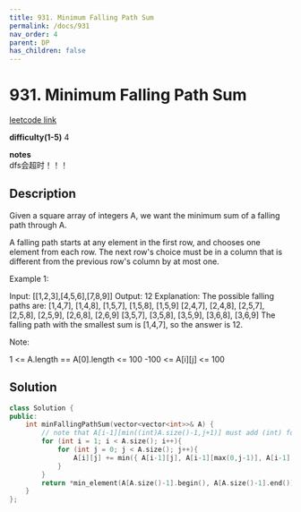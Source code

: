 ```yaml
---
title: 931. Minimum Falling Path Sum
permalink: /docs/931
nav_order: 4
parent: DP
has_children: false
---
```

# 931. Minimum Falling Path Sum
[leetcode link](https://leetcode.com/problems/minimum-falling-path-sum/)

**difficulty(1-5)** 
4

**notes**   
dfs会超时！！！

## Description
Given a square array of integers A, we want the minimum sum of a falling path through A.

A falling path starts at any element in the first row, and chooses one element from each row.  The next row's choice must be in a column that is different from the previous row's column by at most one.

 

Example 1:

Input: [[1,2,3],[4,5,6],[7,8,9]]
Output: 12
Explanation: 
The possible falling paths are:
[1,4,7], [1,4,8], [1,5,7], [1,5,8], [1,5,9]
[2,4,7], [2,4,8], [2,5,7], [2,5,8], [2,5,9], [2,6,8], [2,6,9]
[3,5,7], [3,5,8], [3,5,9], [3,6,8], [3,6,9]
The falling path with the smallest sum is [1,4,7], so the answer is 12.

 

Note:

1 <= A.length == A[0].length <= 100
-100 <= A[i][j] <= 100

## Solution
```c++
class Solution {
public:
    int minFallingPathSum(vector<vector<int>>& A) {
        // note that A[i-1][min((int)A.size()-1,j+1)] must add (int) for that min() otherwise it won't compile!!!
        for (int i = 1; i < A.size(); i++){
            for (int j = 0; j < A.size(); j++){
                A[i][j] += min({ A[i-1][j], A[i-1][max(0,j-1)], A[i-1][min((int)A.size()-1,j+1)] } );
            }
        }
        return *min_element(A[A.size()-1].begin(), A[A.size()-1].end());
    }
};
```

<!-- 
Default label
{: .label }

Blue label
{: .label .label-blue }

Stable
{: .label .label-green }

New release
{: .label .label-purple }

Coming soon
{: .label .label-yellow }

Deprecated
{: .label .label-red } -->
